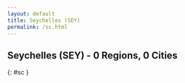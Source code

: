```yaml
---
layout: default
title: Seychelles (SEY)
permalink: /sc.html
---
```



## Seychelles (SEY) - 0 Regions, 0 Cities
{: #sc }






 
